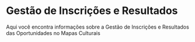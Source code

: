 # Gestão de Inscrições e Resultados

Aqui você encontra informações sobre a Gestão de Inscrições e Resultados das Oportunidades no Mapas Culturais